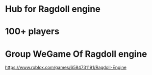 # Hub for Ragdoll engine
# 100+ players
# Group WeGame Of Ragdoll engine
https://www.roblox.com/games/6584731191/Ragdoll-Engine 


